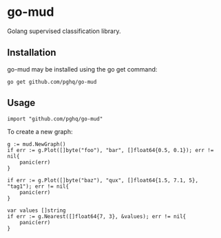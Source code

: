 # go-mud
Golang supervised classification library.

## Installation

go-mud may be installed using the go get command:

```
go get github.com/pghq/go-mud
```
## Usage

```
import "github.com/pghq/go-mud"
```

To create a new graph:

```
g := mud.NewGraph()
if err := g.Plot([]byte("foo"), "bar", []float64{0.5, 0.1}); err != nil{
    panic(err)
}

if err := g.Plot([]byte("baz"), "qux", []float64{1.5, 7.1, 5}, "tag1"); err != nil{
    panic(err)
}

var values []string
if err := g.Nearest([]float64{7, 3}, &values); err != nil{
    panic(err)
}
```
